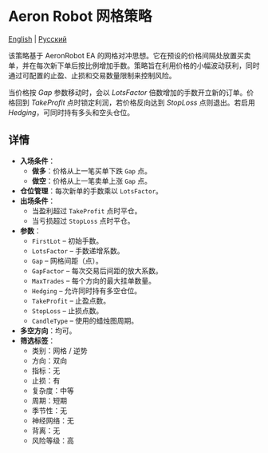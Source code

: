 # Aeron Robot 网格策略
[English](README.md) | [Русский](README_ru.md)

该策略基于 AeronRobot EA 的网格对冲思想。它在预设的价格间隔处放置买卖单，并在每次新下单后按比例增加手数。策略旨在利用价格的小幅波动获利，同时通过可配置的止盈、止损和交易数量限制来控制风险。

当价格按 *Gap* 参数移动时，会以 *LotsFactor* 倍数增加的手数开立新的订单。价格回到 *TakeProfit* 点时锁定利润，若价格反向达到 *StopLoss* 点则退出。若启用 *Hedging*，可同时持有多头和空头仓位。

## 详情

- **入场条件**：
  - **做多**：价格从上一笔买单下跌 `Gap` 点。
  - **做空**：价格从上一笔卖单上涨 `Gap` 点。
- **仓位管理**：每次新单的手数乘以 `LotsFactor`。
- **出场条件**：
  - 当盈利超过 `TakeProfit` 点时平仓。
  - 当亏损超过 `StopLoss` 点时平仓。
- **参数**：
  - `FirstLot` – 初始手数。
  - `LotsFactor` – 手数递增系数。
  - `Gap` – 网格间距（点）。
  - `GapFactor` – 每次交易后间距的放大系数。
  - `MaxTrades` – 每个方向的最大挂单数量。
  - `Hedging` – 允许同时持有多空仓位。
  - `TakeProfit` – 止盈点数。
  - `StopLoss` – 止损点数。
  - `CandleType` – 使用的蜡烛图周期。
- **多空方向**：均可。
- **筛选标签**：
  - 类别：网格 / 逆势
  - 方向：双向
  - 指标：无
  - 止损：有
  - 复杂度：中等
  - 周期：短期
  - 季节性：无
  - 神经网络：无
  - 背离：无
  - 风险等级：高

